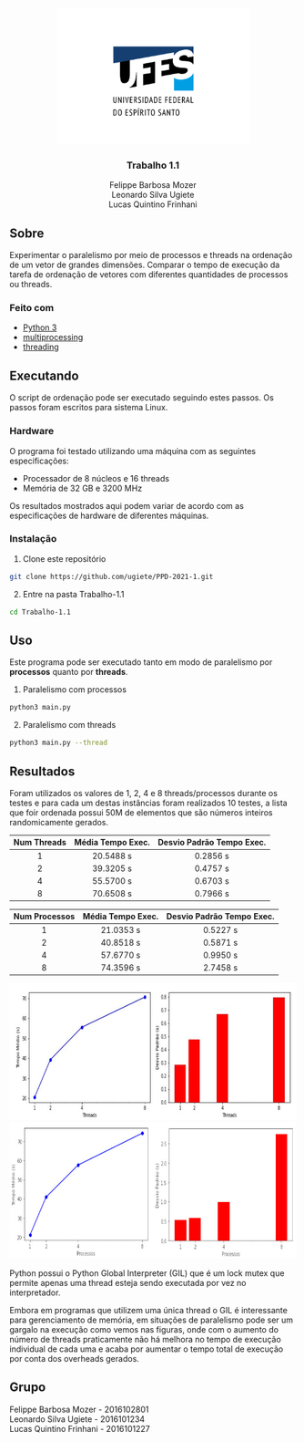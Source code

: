 <!-- PROJECT LOGO -->
<br />
<p align="center">
  <img src="../images/logo.png" alt="UFES" width="340" height="240">

  <h3 align="center">Trabalho 1.1</h3>

  <p align="center">
    Felippe Barbosa Mozer
    <br />
    Leonardo Silva Ugiete
    <br />
    Lucas Quintino Frinhani
    <br />
  </p>
</p>

## Sobre

Experimentar o paralelismo por meio de processos e threads na ordenação de um
vetor de grandes dimensões. Comparar o tempo de execução da tarefa de ordenação
de vetores com diferentes quantidades de processos ou threads.

### Feito com

* [Python 3](https://www.python.org/about/)
* [multiprocessing](https://docs.python.org/3/library/multiprocessing.html)
* [threading](https://docs.python.org/3/library/threading.html)

## Executando

O script de ordenação pode ser executado seguindo estes passos. Os passos foram escritos para sistema Linux.

### Hardware

O programa foi testado utilizando uma máquina com as seguintes especificações:

* Processador de 8 núcleos e 16 threads
* Memória de 32 GB e 3200 MHz

Os resultados mostrados aqui podem variar de acordo com as especificações de hardware de diferentes máquinas.

### Instalação

1. Clone este repositório
  ```sh
  git clone https://github.com/ugiete/PPD-2021-1.git
  ```
2. Entre na pasta Trabalho-1.1
  ```sh
  cd Trabalho-1.1
  ```

## Uso

Este programa pode ser executado tanto em modo de paralelismo por **processos** quanto por **threads**.

1. Paralelismo com processos
  ```sh
  python3 main.py
  ```
2. Paralelismo com threads
  ```sh
  python3 main.py --thread
  ```

## Resultados

Foram utilizados os valores de 1, 2, 4 e 8 threads/processos durante os testes e para cada um destas instâncias foram realizados 10 testes, a lista que foir ordenada possui 50M de elementos que são números inteiros randomicamente gerados.

| Num Threads | Média Tempo Exec. | Desvio Padrão Tempo Exec. |
|:-----------:|:-----------------:|:-------------------------:|
|      1      |     20.5488 s     |          0.2856 s         |
|      2      |     39.3205 s     |          0.4757 s         |
|      4      |     55.5700 s     |          0.6703 s         |
|      8      |     70.6508 s     |          0.7966 s         | 

| Num Processos | Média Tempo Exec. | Desvio Padrão Tempo Exec. |
|:-------------:|:-----------------:|:-------------------------:|
|      1        |     21.0353 s     |          0.5227 s         |
|      2        |     40.8518 s     |          0.5871 s         |
|      4        |     57.6770 s     |          0.9950 s         |
|      8        |     74.3596 s     |          2.7458 s         | 

<img src="images/threads.jpeg" alt="Threads Média" height="240">  
<br />
<img src="images/processos.jpeg" alt="Processos Desvio" height="240">

Python possui o Python Global Interpreter (GIL) que é um lock mutex que permite apenas uma thread esteja sendo executada por vez no interpretador.

Embora em programas que utilizem uma única thread o GIL é interessante para gerenciamento de memória, em situações de paralelismo pode ser um gargalo na execução como vemos nas figuras, onde com o aumento do número de threads praticamente não há melhora no tempo de execução individual de cada uma e acaba por aumentar o tempo total de execução por conta dos overheads gerados.

## Grupo

Felippe Barbosa Mozer - 2016102801  
Leonardo Silva Ugiete - 2016101234  
Lucas Quintino Frinhani - 2016101227
